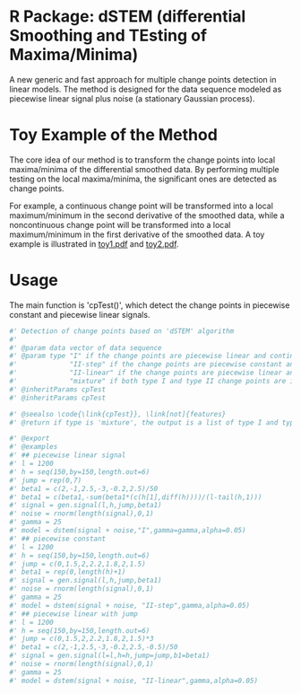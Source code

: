 # R Package: dSTEM (differential Smoothing and TEsting of Maxima/Minima)

A new generic and fast approach for multiple change points detection in linear models. The method is designed for the data sequence 
modeled as piecewise linear signal plus noise (a stationary Gaussian process). 

# Toy Example of the Method

The core idea of our method is to transform the change points into local maxima/minima of the differential smoothed data. By performing 
multiple testing on the local maxima/minima, the significant ones are detected as change points.

For example, a continuous change point will be transformed into a local maximum/minimum in the second derivative of the smoothed data, 
while a noncontinuous change point will be transformed into a local maximum/minimum in the first derivative of the smoothed data.
A toy example is illustrated in [toy1.pdf](https://github.com/zhibinghe/ChangePoint/files/8721035/illu1.pdf) and [toy2.pdf](https://github.com/zhibinghe/ChangePoint/files/8721085/Illu2_1.pdf).

# Usage

The main function is 'cpTest()', which detect the change points in piecewise constant and piecewise linear signals.

``` r
#' Detection of change points based on 'dSTEM' algorithm
#'
#' @param data vector of data sequence
#' @param type "I" if the change points are piecewise linear and continuous;
#'             "II-step" if the change points are piecewise constant and noncontinuous;
#'             "II-linear" if the change points are piecewise linear and noncontinuous;
#'             "mixture" if both type I and type II change points are inclued in \code{data}
#' @inheritParams cpTest
#' @inheritParams cpTest

#' @seealso \code{\link{cpTest}}, \link[not]{features}
#' @return if type is 'mixture', the output is a list of type I and type II change points, otherwise, it is a list of positive and negative change points

#' @export
#' @examples
#' ## piecewise linear signal
#' l = 1200
#' h = seq(150,by=150,length.out=6)
#' jump = rep(0,7)
#' beta1 = c(2,-1,2.5,-3,-0.2,2.5)/50
#' beta1 = c(beta1,-sum(beta1*(c(h[1],diff(h))))/(l-tail(h,1)))
#' signal = gen.signal(l,h,jump,beta1)
#' noise = rnorm(length(signal),0,1)
#' gamma = 25
#' model = dstem(signal + noise,"I",gamma=gamma,alpha=0.05)
#' ## piecewise constant
#' l = 1200
#' h = seq(150,by=150,length.out=6)
#' jump = c(0,1.5,2,2.2,1.8,2,1.5)
#' beta1 = rep(0,length(h)+1)
#' signal = gen.signal(l,h,jump,beta1)
#' noise = rnorm(length(signal),0,1)
#' gamma = 25
#' model = dstem(signal + noise, "II-step",gamma,alpha=0.05)
#' ## piecewise linear with jump
#' l = 1200
#' h = seq(150,by=150,length.out=6)
#' jump = c(0,1.5,2,2.2,1.8,2,1.5)*3
#' beta1 = c(2,-1,2.5,-3,-0.2,2.5,-0.5)/50
#' signal = gen.signal(l=l,h=h,jump=jump,b1=beta1)
#' noise = rnorm(length(signal),0,1)
#' gamma = 25
#' model = dstem(signal + noise, "II-linear",gamma,alpha=0.05)
```
